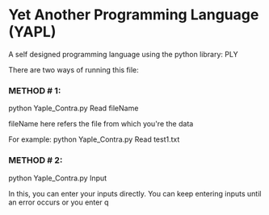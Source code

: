 # Yet Another Programming Language (YAPL)
A self designed programming language using the python library: PLY

There are two ways of running this file:

### METHOD # 1:

python Yaple_Contra.py Read fileName

fileName here refers the file from which you're the data

For example: python Yaple_Contra.py Read test1.txt

### METHOD # 2:

python Yaple_Contra.py Input

In this, you can enter your inputs directly. You can keep entering inputs until an error occurs or you enter q
